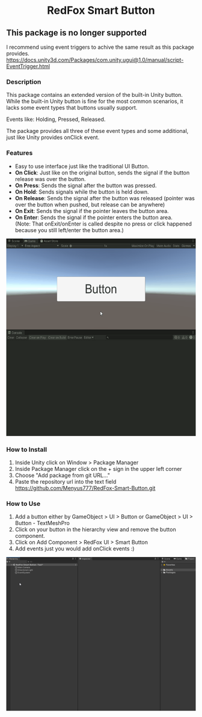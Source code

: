 # <p align="center">RedFox Smart Button</p>

## This package is no longer supported
I recommend using event triggers to achive the same result as this package provides.
https://docs.unity3d.com/Packages/com.unity.ugui@1.0/manual/script-EventTrigger.html

### Description

This package contains an extended version of the built-in Unity button. While the built-in Unity button is fine for the most common scenarios, it lacks some event types that buttons usually support.

Events like: Holding, Pressed, Released.

The package provides all three of these event types and some additional, just like Unity provides onClick event.

### Features
- Easy to use interface just like the traditional UI Button.
- **On Click**: Just like on the original button, sends the signal if the button release was over the button.
- **On Press**: Sends the signal after the button was pressed.
- **On Hold**: Sends signals while the button is held down.
- **On Release**: Sends the signal after the button was released (pointer was over the button when pushed, but release can be anywhere)
- **On Exit**: Sends the signal if the pointer leaves the button area.
- **On Enter**: Sends the signal if the pointer enters the button area.<br>
(Note: That onExit/onEnter is called despite no press or click happened because you still left/enter the button area.)

<p align="center"><img src="https://github.com/Menyus777/RedFox-Smart-Button/blob/develop/imgs/demonstration.gif" alt="Demonstration" width="575" height="525"></p>

### How to Install

1. Inside Unity click on Window > Package Manager
2. Inside Package Manager click on the + sign in the upper left corner
3. Choose "Add package from git URL..."
4. Paste the repository url into the text field<br> https://github.com/Menyus777/RedFox-Smart-Button.git

### How to Use

1. Add a button either by GameObject > UI > Button or GameObject > UI > Button - TextMeshPro
2. Click on your button in the hierarchy view and remove the button component.
3. Click on Add Component > RedFox UI > Smart Button
4. Add events just you would add onClick events :)

<p align="center"><img src="https://github.com/Menyus777/RedFox-Smart-Button/blob/develop/imgs/how-to-use.gif" alt="How to Use"></p>
